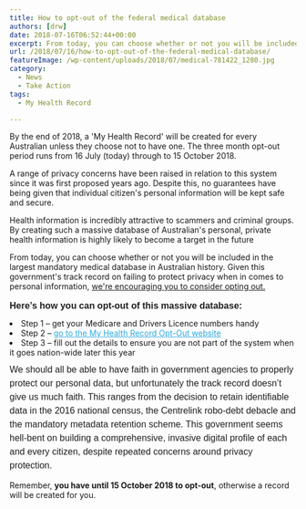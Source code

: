 ```yaml
---
title: How to opt-out of the federal medical database
authors: [drw]
date: 2018-07-16T06:52:44+00:00
excerpt: From today, you can choose whether or not you will be included in the largest mandatory medical database in Australian history. We're encouraging you to consider opting out.
url: /2018/07/16/how-to-opt-out-of-the-federal-medical-database/
featureImage: /wp-content/uploads/2018/07/medical-781422_1280.jpg
category:
  - News
  - Take Action
tags:
  - My Health Record

---
```

By the end of 2018, a 'My Health Record' will be created for every Australian unless they choose not to have one. The three month opt-out period runs from 16 July (today) through to 15 October 2018.

A range of privacy concerns have been raised in relation to this system since it was first proposed years ago. Despite this, no guarantees have being given that individual citizen's personal information will be kept safe and secure.

Health information is incredibly attractive to scammers and criminal groups. By creating such a massive database of Australian's personal, private health information is highly likely to become a target in the future

From today, you can choose whether or not you will be included in the largest mandatory medical database in Australian history. Given this government's track record on failing to protect privacy when in comes to personal information, <u>we're encouraging you to consider opting out.</u>

<p style="margin: 10px 0; padding: 0; mso-line-height-rule: exactly; -ms-text-size-adjust: 100%; -webkit-text-size-adjust: 100%; color: #202020; font-family: Helvetica; font-size: 16px; line-height: 150%; text-align: left;">
  <strong>Here&#8217;s how you can opt-out of this massive database:</strong>
</p>

<li style="mso-line-height-rule: exactly; -ms-text-size-adjust: 100%; -webkit-text-size-adjust: 100%;">
  Step 1 &#8211; get your Medicare and Drivers Licence numbers handy
</li>
<li style="mso-line-height-rule: exactly; -ms-text-size-adjust: 100%; -webkit-text-size-adjust: 100%;">
  Step 2 &#8211; <a style="mso-line-height-rule: exactly; -ms-text-size-adjust: 100%; -webkit-text-size-adjust: 100%; color: #2baadf; font-weight: normal; text-decoration: underline;" href="https://digitalrightswatch.us12.list-manage.com/track/click?u=44613b511a49dd01d99e07112&id=72c352683f&e=1c7ac2191d" target="_blank" rel="noopener">go to the My Health Record Opt-Out website</a>
</li>
<li style="mso-line-height-rule: exactly; -ms-text-size-adjust: 100%; -webkit-text-size-adjust: 100%;">
  Step 3 &#8211; fill out the details to ensure you are not part of the system when it goes nation-wide later this year
</li>

<p style="margin: 10px 0; padding: 0; mso-line-height-rule: exactly; -ms-text-size-adjust: 100%; -webkit-text-size-adjust: 100%; color: #202020; font-family: Helvetica; font-size: 16px; line-height: 150%; text-align: left;">
  We should all be able to have faith in government agencies to properly protect our personal data, but unfortunately the track record doesn&#8217;t give us much faith. This ranges from the decision to retain identifiable data in the 2016 national census, the Centrelink robo-debt debacle and the mandatory metadata retention scheme. This government seems hell-bent on building a comprehensive, invasive digital profile of each and every citizen, despite repeated concerns around privacy protection.
</p>

Remember, **you have until 15 October 2018 to opt-out**, otherwise a record will be created for you.
